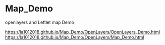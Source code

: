 # Map_Demo
openlayers and Leftlet map Demo

https://la1012018.github.io/Map_Demo/OpenLayers/OpenLayers_Demo.html
https://la1012018.github.io/Map_Demo/OpenLayers/Map_Demo.html

